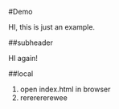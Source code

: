 #Demo

HI, this is just an example. 

##subheader

HI again!

##local 

1. open index.html in browser
2. rererererewee